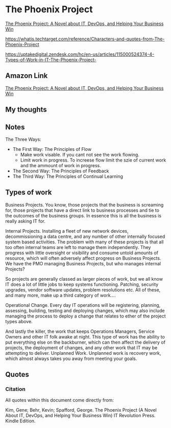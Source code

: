 # The Phoenix Project


[The Phoenix Project: A Novel about IT, DevOps, and Helping Your Business Win](https://www.amazon.com/Phoenix-Project-DevOps-Helping-Business-ebook/dp/B078Y98RG8/ref=sr_1_1)

https://whatis.techtarget.com/reference/Characters-and-quotes-from-The-Phoenix-Project

https://uptakedigital.zendesk.com/hc/en-us/articles/115000524374-4-Types-of-Work-in-IT-The-Phoenix-Project-


## Amazon Link

[The Phoenix Project: A Novel about IT, DevOps, and Helping Your Business Win](https://www.amazon.com/Phoenix-Project-DevOps-Helping-Business-ebook/dp/B078Y98RG8/ref=sr_1_1)


## My thoughts


## Notes

The Three Ways:

* The First Way: The Principles of Flow 
  - Make work visable.  If you cant not see the work flowing.
  - Limit work in progress.  To increese flow limit the szie of current work and the ammount of work in progress.
* The Second Way: The Principles of Feedback 
* The Third Way: The Principles of Continual Learning

## Types of work

Business Projects. You know, those projects that the business is screaming for, those projects that have a direct link to business processes and tie to the outcomes of the business groups. In essence this is all the business is really asking IT for.
 
Internal Projects. Installing a fleet of new network devices, decommissioning a data centre, and any number of other internally focused system based activities. The problem with many of these projects is that all too often internal teams are left to manage them independently. They progress with little oversight or visibility and consume untold amounts of resource, which will often adversely affect progress on Business Projects. We have the PMO managing Business Projects, but who manages internal Projects?

So projects are generally classed as larger pieces of work, but we all know IT does a lot of little jobs to keep systems functioning. Patching, security upgrades, vendor software updates, problem resolutions etc. All of these, and many more, make up a third category of work.... 
 
Operational Change. Every day IT operations will be registering, planning, assessing, building, testing and deploying changes, which may also include managing the process to deploy a change that relates to ether of the project types above.

And lastly the killer, the work that keeps Operations Managers, Service Owners and other IT folk awake at night. This type of work has the ability to put everything else on the backburner, which can then affect the delivery of projects, the deployment of changes, and any other work that IT may be attempting to deliver. Unplanned Work. Unplanned work is recovery work, which almost always takes you away from meeting your goals.

## Quotes

### Citation

All quotes within this document come directly from: 

Kim, Gene; Behr, Kevin; Spafford, George. The Phoenix Project (A Novel About IT, DevOps, and Helping Your Business Win) IT Revolution Press. Kindle Edition. 